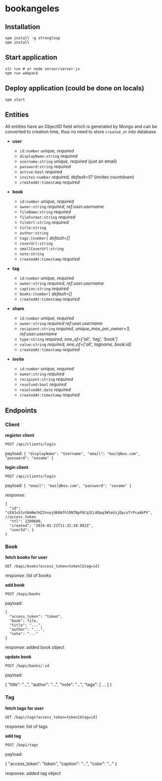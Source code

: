 # bookangeles

## Installation
```
npm install -g strongloop
npm install
```

## Start application
```
slc run # or node server/server.js
npm run webpack
```

## Deploy application (could be done on locals)
```
npm start
```

## Entities

All entities have an ObjectID field which is generated by Mongo and can be converted to creation time, thus no need to store `created_at` into database.

- **user**
  - `id:number` *unique, required*
  - `displayName:string` *required*
  - `username:string` *unique, required* (just an email)
  - `password:string` *required*
  - `active:bool` *required*
  - `invites:number` *required, default=5?* (invites countdown)
  - `createdAt:timestamp` *required*

- **book**
  - `id:number` *unique, required*
  - `owner:string` *required, ref:user.username*
  - `fileName:string` *required*
  - `fileFormat:string` *required*
  - `fileUrl:string` *required*
  - `title:string` 
  - `author:string` 
  - `tags:[number]` *default=[]*
  - `coverUrl:string`
  - `smallCoverUrl:string`
  - `note:string`
  - `createdAt:timestamp` *required*

- **tag**
  - `id:number` *unique, required*
  - `owner:string` *required, ref:user.username* 
  - `caption:string` *required*
  - `books:[number]` *default=[]*
  - `createdAt:timestamp` *required*
  
- **share**
  - `id:number` *unique, required*
  - `owner:string` *required ref:user.username*
  - `recipient:string` *required, unique_max_per_owner=3, ref:user.username*
  - `type:string` *required, one_of=['all', 'tag', 'book']*
  - `value:string` *required, one_of=['all', tagname, book:id]*
  - `createdAt:timestamp` *required*

- **invite**
  - `id:number` *unique, required*
  - `owner:string` *required*
  - `recipient:string` *required*
  - `resolved:bool` *required*
  - `resolvedAt:date` *required*
  - `createdAt:timestamp` *required*

## Endpoints

### Client

**register client**

`POST /api/clients/login`

payload: `{ "displayName": "Username", "email": "mail@box.com", "password": "sesame" }`

**login client**

`POST /api/clients/login`

payload: `{ "email": "mail@box.com", "password": "sesame" }`

response:

	{
	  "id": "cE83vS1vS8mNwtHZZnnejO68AfhlDNTNpF8Cq3CL8Qaq3WteGzjDpcoTrPsaAkPV", //access_token
	  "ttl": 1209600,
	  "created": "2016-02-21T11:32:18.882Z",
	  "userId": 1
	}


### Book

**fetch books for user**

`GET /bapi/books?access_token=token[&tag=id]`

response: list of books

**add book**

`POST /bapi/books`

payload:

	{ 
	  "access_token": "token",
	  "book": file,
	  "title": "...",
	  "author": "...",
	  "note": "..."
	}

response: added book object

**update book**

`POST /bapi/books/:id`

payload:

  { 
    "title": "...",
    "author": "...",
    "note": "...",
    "tags": [ ... ]
  }

### Tag

**fetch tags for user**

`GET /bapi/tags?access_token=token[&tag=id]`

response: list of tags

**add tag**

`POST /bapi/tags`

payload:

  { 
    "access_token": "token",
    "caption": "...",
    "color": "..."
  }

response: added tag object

